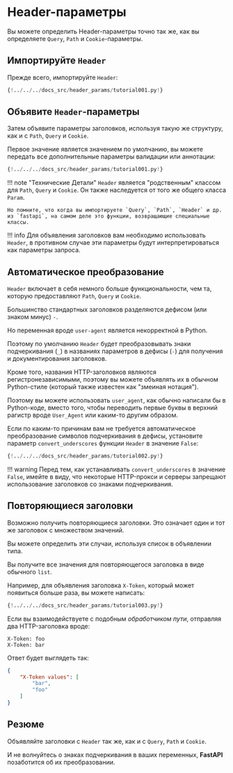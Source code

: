 # Header-параметры

Вы можете определить Header-параметры точно так же, как вы определяете `Query`, `Path` и `Cookie`-параметры.

## Импортируйте `Header`

Прежде всего, импортируйте `Header`:

```Python hl_lines="3"
{!../../../docs_src/header_params/tutorial001.py!}
```

## Объявите `Header`-параметры

Затем объявите параметры заголовков, используя такую же структуру, как и с `Path`, `Query` и `Cookie`.

Первое значение является значением по умолчанию, вы можете передать все дополнительные параметры валидации или аннотации:

```Python hl_lines="9"
{!../../../docs_src/header_params/tutorial001.py!}
```

!!! note "Технические Детали"
    `Header` является "родственным" классом для `Path`, `Query` и `Cookie`. Он также наследуется от того же общего класса `Param`.

    Но помните, что когда вы импортируете `Query`, `Path`, `Header` и др. из `fastapi`, на самом деле это функции, возвращающие специальные классы.

!!! info
    Для объявления заголовков вам необходимо использовать `Header`, в противном случае эти параметры будут интерпретироваться как параметры запроса.

## Автоматическое преобразование

`Header` включает в себя немного больше функциональности, чем та, которую предоставляют `Path`, `Query` и `Cookie`.

Большинство стандартных заголовков разделяются дефисом (или знаком минус) `-`.

Но переменная вроде `user-agent` является некорректной в Python.

Поэтому по умолчанию `Header` будет преобразовывать знаки подчеркивания (`_`) в названиях параметров в дефисы (`-`) для получения и документирования заголовков.

Кроме того, названия HTTP-заголовков являются регистронезависимыми, поэтому вы можете объявлять их в обычном Python-стиле (который также известен как "змеиная нотация").

Поэтому вы можете использовать `user_agent`, как обычно написали бы в Python-коде, вместо того, чтобы переводить первые буквы в верхний рагистр вроде `User_Agent` или каким-то другим образом.

Если по каким-то причинам вам не требуется автоматическое преобразование символов подчеркивания в дефисы, установите параметр `convert_underscores` функции `Header` в значение `False`:

```Python hl_lines="10"
{!../../../docs_src/header_params/tutorial002.py!}
```

!!! warning
    Перед тем, как устанавливать `convert_underscores` в значение `False`, имейте в виду, что некоторые HTTP-прокси и серверы запрещают использование заголовков со знаками подчеркивания.


## Повторяющиеся заголовки

Возможно получить повторяющиеся заголовки. Это означает один и тот же заголовок с множеством значений.

Вы можете определить эти случаи, используя список в объявлении типа.

Вы получите все значения для повторяющегося заголовка в виде обычного `list`.

Например, для объявления заголовка `X-Token`, который может появиться больше раза, вы можете написать:

```Python hl_lines="9"
{!../../../docs_src/header_params/tutorial003.py!}
```

Если вы взаимодействуете с подобным *обработчиком пути*, отправляя два HTTP-заголовка вроде:

```
X-Token: foo
X-Token: bar
```

Ответ будет выглядеть так:

```JSON
{
    "X-Token values": [
        "bar",
        "foo"
    ]
}
```

## Резюме

Объявляйте заголовки с `Header` так же, как и с `Query`, `Path` и `Cookie`.

И не волнуйтесь о знаках подчеркивания в ваших переменных, **FastAPI** позаботится об их преобразовании.
